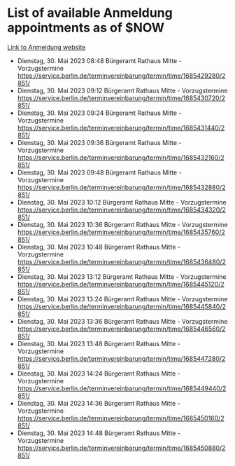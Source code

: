 # List of available Anmeldung appointments as of $NOW
[Link to Anmeldung website](https://service.berlin.de/terminvereinbarung/termin/tag.php?termin=1&anliegen[]=120686&dienstleisterlist=122210,122217,327316,122219,327312,122227,327314,122231,327346,122243,327348,122254,122252,329742,122260,329745,122262,329748,122271,327278,122273,327274,122277,327276,330436,122280,327294,122282,327290,122284,327292,122291,327270,122285,327266,122286,327264,122296,327268,150230,329760,122297,327286,122294,327284,122312,329763,122314,329775,122304,327330,122311,327334,122309,327332,317869,122281,327352,122279,329772,122283,122276,327324,122274,327326,122267,329766,122246,327318,122251,327320,122257,327322,122208,327298,122226,327300&herkunft=http%3A%2F%2Fservice.berlin.de%2Fdienstleistung%2F120686%2F)
- Dienstag, 30. Mai 2023 08:48 Bürgeramt Rathaus Mitte - Vorzugstermine https://service.berlin.de/terminvereinbarung/termin/time/1685429280/2851/
- Dienstag, 30. Mai 2023 09:12 Bürgeramt Rathaus Mitte - Vorzugstermine https://service.berlin.de/terminvereinbarung/termin/time/1685430720/2851/
- Dienstag, 30. Mai 2023 09:24 Bürgeramt Rathaus Mitte - Vorzugstermine https://service.berlin.de/terminvereinbarung/termin/time/1685431440/2851/
- Dienstag, 30. Mai 2023 09:36 Bürgeramt Rathaus Mitte - Vorzugstermine https://service.berlin.de/terminvereinbarung/termin/time/1685432160/2851/
- Dienstag, 30. Mai 2023 09:48 Bürgeramt Rathaus Mitte - Vorzugstermine https://service.berlin.de/terminvereinbarung/termin/time/1685432880/2851/
- Dienstag, 30. Mai 2023 10:12 Bürgeramt Rathaus Mitte - Vorzugstermine https://service.berlin.de/terminvereinbarung/termin/time/1685434320/2851/
- Dienstag, 30. Mai 2023 10:36 Bürgeramt Rathaus Mitte - Vorzugstermine https://service.berlin.de/terminvereinbarung/termin/time/1685435760/2851/
- Dienstag, 30. Mai 2023 10:48 Bürgeramt Rathaus Mitte - Vorzugstermine https://service.berlin.de/terminvereinbarung/termin/time/1685436480/2851/
- Dienstag, 30. Mai 2023 13:12 Bürgeramt Rathaus Mitte - Vorzugstermine https://service.berlin.de/terminvereinbarung/termin/time/1685445120/2851/
- Dienstag, 30. Mai 2023 13:24 Bürgeramt Rathaus Mitte - Vorzugstermine https://service.berlin.de/terminvereinbarung/termin/time/1685445840/2851/
- Dienstag, 30. Mai 2023 13:36 Bürgeramt Rathaus Mitte - Vorzugstermine https://service.berlin.de/terminvereinbarung/termin/time/1685446560/2851/
- Dienstag, 30. Mai 2023 13:48 Bürgeramt Rathaus Mitte - Vorzugstermine https://service.berlin.de/terminvereinbarung/termin/time/1685447280/2851/
- Dienstag, 30. Mai 2023 14:24 Bürgeramt Rathaus Mitte - Vorzugstermine https://service.berlin.de/terminvereinbarung/termin/time/1685449440/2851/
- Dienstag, 30. Mai 2023 14:36 Bürgeramt Rathaus Mitte - Vorzugstermine https://service.berlin.de/terminvereinbarung/termin/time/1685450160/2851/
- Dienstag, 30. Mai 2023 14:48 Bürgeramt Rathaus Mitte - Vorzugstermine https://service.berlin.de/terminvereinbarung/termin/time/1685450880/2851/
